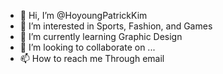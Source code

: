- 👋 Hi, I’m @HoyoungPatrickKim
- 👀 I’m interested in Sports, Fashion, and Games
- 🌱 I’m currently learning Graphic Design
- 💞️ I’m looking to collaborate on ...
- 📫 How to reach me Through email

<!---
HoyoungPatrickKim/HoyoungPatrickKim is a ✨ special ✨ repository because its `README.md` (this file) appears on your GitHub profile.
You can click the Preview link to take a look at your changes.
--->

